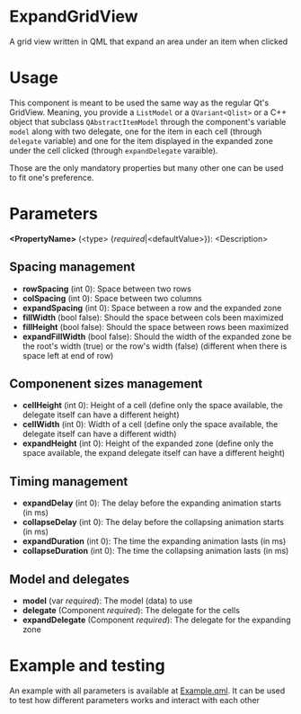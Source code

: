 # ExpandGridView
A grid view written in QML that expand an area under an item when clicked

# Usage
This component is meant to be used the same way as the regular Qt's GridView.
Meaning, you provide a `ListModel` or a `QVariant<Qlist>` or a C++ object
that subclass `QAbstractItemModel` through the component's variable `model`
along with two delegate, one for the item in each cell (through `delegate`
variable) and one for the item displayed in the expanded zone under the cell
clicked (through `expandDelegate` varaible).

Those are the only mandatory properties but many other one can be used to fit
one's preference.

# Parameters
**\<PropertyName\>** (\<type\> {*required*|\<defaultValue\>}): \<Description\>

## Spacing management
* **rowSpacing** (int 0): Space between two rows
* **colSpacing** (int 0): Space between two columns
* **expandSpacing** (int 0): Space between a row and the expanded zone
* **fillWidth** (bool false): Should the space between cols been maximized
* **fillHeight** (bool false): Should the space between rows been maximized
* **expandFillWidth** (bool false): Should the width of the expanded zone be
the root's width (true) or the row's width (false) (different when there is
space left at end of row)

## Componenent sizes management
* **cellHeight** (int 0): Height of a cell (define only the space available,
the delegate itself can have a different height)
* **cellWidth** (int 0): Width of a cell (define only the space available, the
delegate itself can have a different width)
* **expandHeight** (int 0): Height of the expanded zone (define only the space
available, the expand delegate itself can have a different height)

## Timing management
* **expandDelay** (int 0): The delay before the expanding animation starts
(in ms)
* **collapseDelay** (int 0): The delay before the collapsing animation starts
(in ms)
* **expandDuration** (int 0): The time the expanding animation lasts (in ms)
* **collapseDuration** (int 0): The time the collapsing animation lasts (in ms)

## Model and delegates
* **model** (var *required*): The model (data) to use
* **delegate** (Component *required*): The delegate for the cells
* **expandDelegate** (Component *required*): The delegate for the expanding zone

# Example and testing
An example with all parameters is available at [Example.qml](Example.qml). It can be used to test how different parameters works and interact with each other
